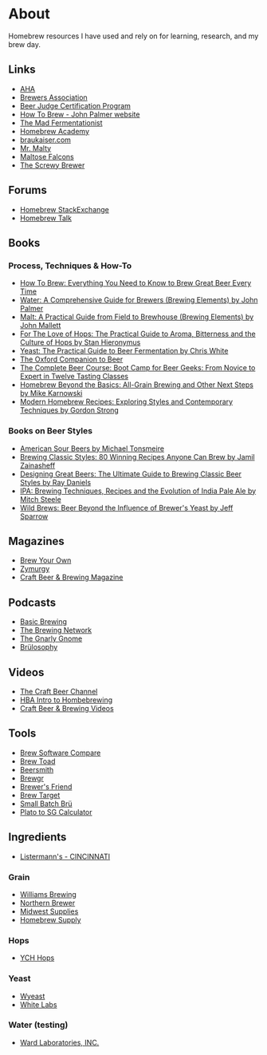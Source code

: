 # About
Homebrew resources I have used and rely on for learning, research, and my brew day.

## Links  
+ [AHA](https://www.homebrewersassociation.org/)  
+ [Brewers Association](https://www.brewersassociation.org/)  
+ [Beer Judge Certification Program](https://www.bjcp.org)  
+ [How To Brew - John Palmer website](http://www.howtobrew.com/)  
+ [The Mad Fermentationist](https://www.themadfermentationist.com/)  
+ [Homebrew Academy](http://homebrewacademy.com/)  
+ [braukaiser.com](http://braukaiser.com/wiki/index.php?title=Braukaiser.com)  
+ [Mr. Malty](http://www.mrmalty.com/)  
+ [Maltose Falcons](https://www.maltosefalcons.com/)  
+ [The Screwy Brewer](http://www.thescrewybrewer.com/p/brewing-tools-formulas.html#srm)  

## Forums  
+ [Homebrew StackExchange](https://homebrew.stackexchange.com/)
+ [Homebrew Talk](https://www.homebrewtalk.com/)  

## Books  

### Process, Techniques & How-To
+ [How To Brew: Everything You Need to Know to Brew Great Beer Every Time](http://a.co/9KQVTHK)  
+ [Water: A Comprehensive Guide for Brewers (Brewing Elements) 
by John Palmer](http://a.co/hja2qEC)  
+ [Malt: A Practical Guide from Field to Brewhouse (Brewing Elements) 
by John Mallett](http://a.co/78wQqGI)  
+ [For The Love of Hops: The Practical Guide to Aroma, Bitterness and the Culture of Hops
by Stan Hieronymus](http://a.co/gftKwJ9)  
+ [Yeast: The Practical Guide to Beer Fermentation 
by Chris White](http://a.co/3YeorUW)  
+ [The Oxford Companion to Beer](http://a.co/gCNw8D8)  
+ [The Complete Beer Course: Boot Camp for Beer Geeks: From Novice to Expert in Twelve Tasting Classes](http://a.co/ecIPRTw)
+ [Homebrew Beyond the Basics: All-Grain Brewing and Other Next Steps 
by Mike Karnowski](http://a.co/dvsezdZ)  
+ [Modern Homebrew Recipes: Exploring Styles and Contemporary Techniques by Gordon Strong ](http://a.co/9OeZBkC)  

### Books on Beer Styles
+ [American Sour Beers by Michael Tonsmeire ](http://a.co/e5GxFQU)  
+ [Brewing Classic Styles: 80 Winning Recipes Anyone Can Brew 
by Jamil Zainasheff](http://a.co/e6Q28O3)  
+ [Designing Great Beers: The Ultimate Guide to Brewing Classic Beer Styles 
by Ray Daniels](http://a.co/7jukFhY)  
+ [IPA: Brewing Techniques, Recipes and the Evolution of India Pale Ale 
by Mitch Steele](http://a.co/7141nV2)  
+ [Wild Brews: Beer Beyond the Influence of Brewer's Yeast 
by Jeff Sparrow](http://a.co/0wIHlsK)  

## Magazines  
+ [Brew Your Own](https://byo.com/)  
+ [Zymurgy](https://www.homebrewersassociation.org/free-zymurgy-issue/)  
+ [Craft Beer & Brewing Magazine](https://beerandbrewing.com/)

## Podcasts  
+ [Basic Brewing](http://www.basicbrewing.com/)  
+ [The Brewing Network](http://thebrewingnetwork.com/)  
+ [The Gnarly Gnome](http://www.thegnarlygnome.com/)  
+ [Brülosophy](http://brulosophy.com/)  

## Videos  
+  [The Craft Beer Channel](https://www.youtube.com/user/TheCraftBeerChannel) 
+  [HBA Intro to Hombebrewing](https://www.homebrewersassociation.org/how-to-brew/beginner/videos/)  
+  [Craft Beer & Brewing Videos](https://learn.beerandbrewing.com/)  

## Tools  
+ [Brew Software Compare](http://homebrewacademy.com/brewing-software-comparison/)  
+ [Brew Toad](https://www.brewtoad.com/)  
+ [Beersmith](http://beersmith.com/)  
+ [Brewgr](http://brewgr.com/)
+ [Brewer's Friend](https://www.brewersfriend.com/)
+ [Brew Target](http://www.brewtarget.org/)  
+ [Small Batch Brü](http://www.smallbatchbru.com/blog/brewcipher-spreadsheet-will-need-brew-day/)  
+ [Plato to SG Calculator](http://betatestbrewing.com/pages/plato_to_sg.html)

## Ingredients  
+ [Listermann's - CINCINNATI](http://listermannbrewing.com/store/)  

### Grain  
+ [Williams Brewing](https://www.williamsbrewing.com/Search.aspx?k=grain)  
+ [Northern Brewer](https://www.northernbrewer.com/)    
+ [Midwest Supplies](https://www.midwestsupplies.com/)  
+ [Homebrew Supply](https://www.homebrewsupply.com/)  

### Hops  
+ [YCH Hops](https://ychhops.com/varieties)

### Yeast  
+ [Wyeast](https://www.wyeastlab.com/)  
+ [White Labs](https://www.whitelabs.com/yeast-bank)

### Water (testing)  
+ [Ward Laboratories, INC.](http://www.wardlab.com)  


